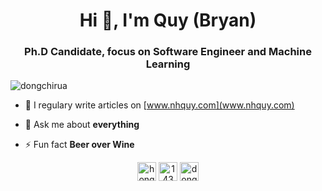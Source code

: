 <h1 align="center">Hi 👋, I'm Quy (Bryan)</h1>
<h3 align="center">Ph.D Candidate, focus on Software Engineer and Machine Learning</h3>

<p align="left"> <img src="https://komarev.com/ghpvc/?username=dongchirua" alt="dongchirua" /> </p>

- 📝 I regulary write articles on [www.nhquy.com](www.nhquy.com)

- 💬 Ask me about **everything**

- ⚡ Fun fact **Beer over Wine**

<p align="center">
<a href="https://linkedin.com/in/hongquy" target="blank"><img align="center" src="https://cdn.jsdelivr.net/npm/simple-icons@3.0.1/icons/linkedin.svg" alt="hongquy" height="30" width="30" /></a>
<a href="https://stackoverflow.com/users/1432142" target="blank"><img align="center" src="https://cdn.jsdelivr.net/npm/simple-icons@3.0.1/icons/stackoverflow.svg" alt="1432142" height="30" width="30" /></a>
<a href="https://instagram.com/dongchirua" target="blank"><img align="center" src="https://cdn.jsdelivr.net/npm/simple-icons@3.0.1/icons/instagram.svg" alt="dongchirua" height="30" width="30" /></a>
</p>
